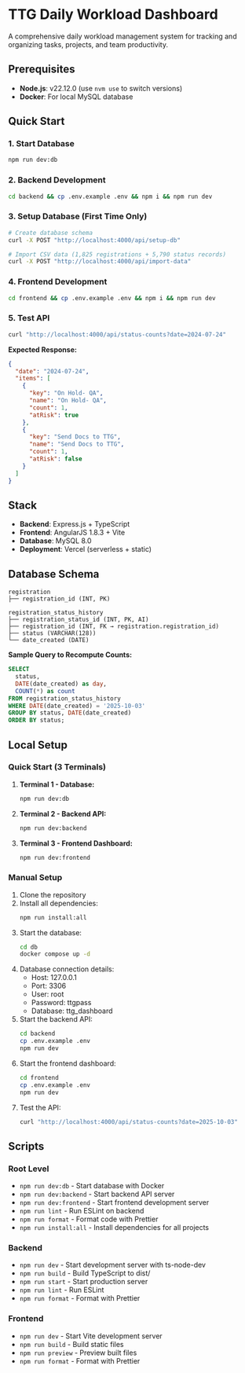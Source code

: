 # TTG Daily Workload Dashboard

A comprehensive daily workload management system for tracking and organizing tasks, projects, and team productivity.

## Prerequisites

- **Node.js**: v22.12.0 (use `nvm use` to switch versions)
- **Docker**: For local MySQL database

## Quick Start

### 1. Start Database
```bash
npm run dev:db
```

### 2. Backend Development
```bash
cd backend && cp .env.example .env && npm i && npm run dev
```

### 3. Setup Database (First Time Only)
```bash
# Create database schema
curl -X POST "http://localhost:4000/api/setup-db"

# Import CSV data (1,825 registrations + 5,790 status records)
curl -X POST "http://localhost:4000/api/import-data"
```

### 4. Frontend Development
```bash
cd frontend && cp .env.example .env && npm i && npm run dev
```

### 5. Test API
```bash
curl "http://localhost:4000/api/status-counts?date=2024-07-24"
```

**Expected Response:**
```json
{
  "date": "2024-07-24",
  "items": [
    {
      "key": "On Hold- QA",
      "name": "On Hold- QA",
      "count": 1,
      "atRisk": true
    },
    {
      "key": "Send Docs to TTG",
      "name": "Send Docs to TTG",
      "count": 1,
      "atRisk": false
    }
  ]
}
```

## Stack

- **Backend**: Express.js + TypeScript
- **Frontend**: AngularJS 1.8.3 + Vite
- **Database**: MySQL 8.0
- **Deployment**: Vercel (serverless + static)

## Database Schema

```
registration
├── registration_id (INT, PK)

registration_status_history
├── registration_status_id (INT, PK, AI)
├── registration_id (INT, FK → registration.registration_id)
├── status (VARCHAR(128))
└── date_created (DATE)
```

**Sample Query to Recompute Counts:**
```sql
SELECT 
  status,
  DATE(date_created) as day,
  COUNT(*) as count
FROM registration_status_history 
WHERE DATE(date_created) = '2025-10-03'
GROUP BY status, DATE(date_created)
ORDER BY status;
```

## Local Setup

### Quick Start (3 Terminals)

1. **Terminal 1 - Database:**
   ```bash
   npm run dev:db
   ```

2. **Terminal 2 - Backend API:**
   ```bash
   npm run dev:backend
   ```

3. **Terminal 3 - Frontend Dashboard:**
   ```bash
   npm run dev:frontend
   ```

### Manual Setup

1. Clone the repository
2. Install all dependencies:
   ```bash
   npm run install:all
   ```
3. Start the database:
   ```bash
   cd db
   docker compose up -d
   ```
4. Database connection details:
   - Host: 127.0.0.1
   - Port: 3306
   - User: root
   - Password: ttgpass
   - Database: ttg_dashboard
5. Start the backend API:
   ```bash
   cd backend
   cp .env.example .env
   npm run dev
   ```
6. Start the frontend dashboard:
   ```bash
   cd frontend
   cp .env.example .env
   npm run dev
   ```
7. Test the API:
   ```bash
   curl "http://localhost:4000/api/status-counts?date=2025-10-03"
   ```

## Scripts

### Root Level
- `npm run dev:db` - Start database with Docker
- `npm run dev:backend` - Start backend API server
- `npm run dev:frontend` - Start frontend development server
- `npm run lint` - Run ESLint on backend
- `npm run format` - Format code with Prettier
- `npm run install:all` - Install dependencies for all projects

### Backend
- `npm run dev` - Start development server with ts-node-dev
- `npm run build` - Build TypeScript to dist/
- `npm run start` - Start production server
- `npm run lint` - Run ESLint
- `npm run format` - Format with Prettier

### Frontend
- `npm run dev` - Start Vite development server
- `npm run build` - Build static files
- `npm run preview` - Preview built files
- `npm run format` - Format with Prettier
